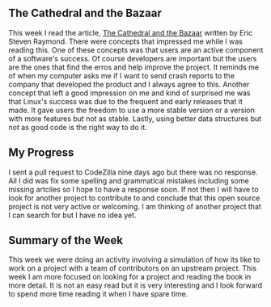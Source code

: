 ## The Cathedral and the Bazaar

This week I read the article, [The Cathedral and the Bazaar](http://www.catb.org/~esr/writings/cathedral-bazaar/cathedral-bazaar/index.html)
written by Eric Steven Raymond. There were concepts that impressed me while I was reading this. One of these concepts was that
users are an active component of a software's success. Of course developers are important but the users are the ones that find
the erros and help improve the project. It reminds me of when my computer asks me if I want to send crash reports to the company
that developed the product and I always agree to this. Another concept that left a good impression on me and kind of surprised 
me was that Linux's success was due to the frequent and early releases that it made. It gave users the freedom to use a more stable version
or a version with more features but not as stable. Lastly, using better data structures but not as good code is the right 
way to do it. 

## My Progress 

I sent a pull request to CodeZilla nine days ago but there was no response. All I did was fix some spelling and grammatical mistakes including some missing 
artciles so I hope to have a response soon. If not then I will have to look for another project to contribute to and conclude that this
open source project is not very active or welcoming. I am thinking of another project that I can search for but I have no idea yet. 

## Summary of the Week

This week we were doing an activity involving a simulation of how its like to work on a project with a team of contributors on an upstream project. This week I am more focused on looking for a project and reading the book in more detail. 
It is not an easy read but it is very interesting and I look forward to spend more time reading it when I have spare time. 
